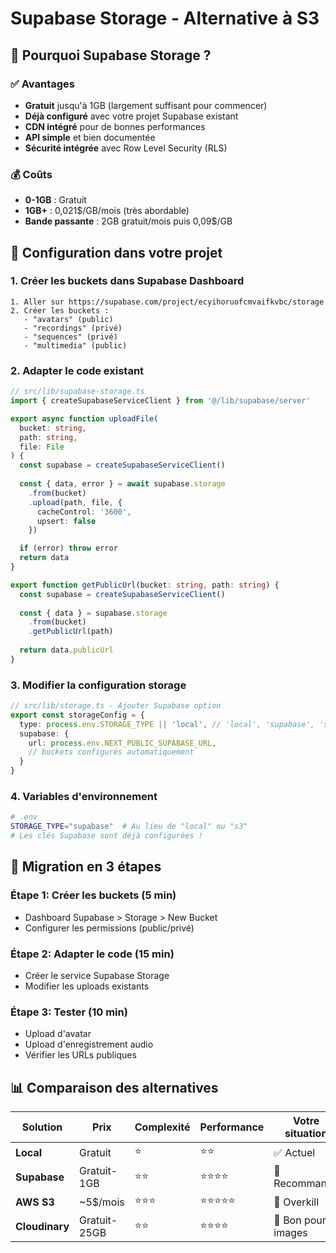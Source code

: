 # Supabase Storage - Alternative à S3

## 🎯 **Pourquoi Supabase Storage ?**

### ✅ **Avantages**
- **Gratuit** jusqu'à 1GB (largement suffisant pour commencer)
- **Déjà configuré** avec votre projet Supabase existant
- **CDN intégré** pour de bonnes performances
- **API simple** et bien documentée
- **Sécurité intégrée** avec Row Level Security (RLS)

### 💰 **Coûts**
- **0-1GB** : Gratuit
- **1GB+** : 0,021$/GB/mois (très abordable)
- **Bande passante** : 2GB gratuit/mois puis 0,09$/GB

## 🔧 **Configuration dans votre projet**

### 1. **Créer les buckets dans Supabase Dashboard**
```
1. Aller sur https://supabase.com/project/ecyihoruofcmvaifkvbc/storage
2. Créer les buckets :
   - "avatars" (public)
   - "recordings" (privé) 
   - "sequences" (privé)
   - "multimedia" (public)
```

### 2. **Adapter le code existant**
```typescript
// src/lib/supabase-storage.ts
import { createSupabaseServiceClient } from '@/lib/supabase/server'

export async function uploadFile(
  bucket: string,
  path: string,
  file: File
) {
  const supabase = createSupabaseServiceClient()
  
  const { data, error } = await supabase.storage
    .from(bucket)
    .upload(path, file, {
      cacheControl: '3600',
      upsert: false
    })

  if (error) throw error
  return data
}

export function getPublicUrl(bucket: string, path: string) {
  const supabase = createSupabaseServiceClient()
  
  const { data } = supabase.storage
    .from(bucket)
    .getPublicUrl(path)
    
  return data.publicUrl
}
```

### 3. **Modifier la configuration storage**
```typescript
// src/lib/storage.ts - Ajouter Supabase option
export const storageConfig = {
  type: process.env.STORAGE_TYPE || 'local', // 'local', 'supabase', 's3'
  supabase: {
    url: process.env.NEXT_PUBLIC_SUPABASE_URL,
    // buckets configurés automatiquement
  }
}
```

### 4. **Variables d'environnement**
```bash
# .env
STORAGE_TYPE="supabase"  # Au lieu de "local" ou "s3"
# Les clés Supabase sont déjà configurées !
```

## 🚀 **Migration en 3 étapes**

### Étape 1: **Créer les buckets** (5 min)
- Dashboard Supabase > Storage > New Bucket
- Configurer les permissions (public/privé)

### Étape 2: **Adapter le code** (15 min)
- Créer le service Supabase Storage
- Modifier les uploads existants

### Étape 3: **Tester** (10 min)
- Upload d'avatar
- Upload d'enregistrement audio
- Vérifier les URLs publiques

## 📊 **Comparaison des alternatives**

| Solution | Prix | Complexité | Performance | Votre situation |
|----------|------|------------|-------------|-----------------|
| **Local** | Gratuit | ⭐ | ⭐⭐ | ✅ Actuel |
| **Supabase** | Gratuit-1GB | ⭐⭐ | ⭐⭐⭐⭐ | 🎯 Recommandé |
| **AWS S3** | ~5$/mois | ⭐⭐⭐ | ⭐⭐⭐⭐⭐ | 💸 Overkill |
| **Cloudinary** | Gratuit-25GB | ⭐⭐ | ⭐⭐⭐⭐ | 🎨 Bon pour images |